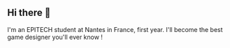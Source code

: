 ## Hi there 👋

I'm an EPITECH student at Nantes in France, first year. I'll become the best game designer you'll ever know !

